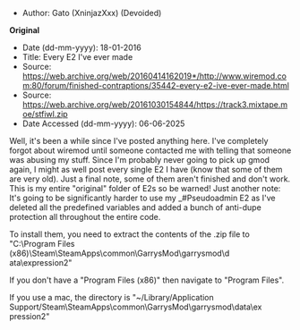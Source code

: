 - Author: Gato (XninjazXxx) (Devoided)

**Original**
- Date (dd-mm-yyyy): 18-01-2016
- Title: Every E2 I've ever made
- Source: https://web.archive.org/web/20160414162019*/http://www.wiremod.com:80/forum/finished-contraptions/35442-every-e2-ive-ever-made.html
- Source: https://web.archive.org/web/20161030154844/https://track3.mixtape.moe/stfiwl.zip
- Date Accessed (dd-mm-yyyy): 06-06-2025

Well, it's been a while since I've posted anything here. I've completely forgot about wiremod until someone contacted me with telling that someone was abusing my stuff. Since I'm probably never going to pick up gmod again, I might as well post every single E2 I have (know that some of them are very old). Just a final note, some of them aren't finished and don't work. This is my entire "original" folder of E2s so be warned!
Just another note: It's going to be significantly harder to use my _#Pseudoadmin E2 as I've deleted all the predefined variables and added a bunch of anti-dupe protection all throughout the entire code.

To install them, you need to extract the contents of the .zip file to "C:\Program Files (x86)\Steam\SteamApps\common\GarrysMod\garrysmod\d ata\expression2"

If you don't have a "Program Files (x86)" then navigate to "Program Files".

If you use a mac, the directory is "~/Library/Application Support/Steam\SteamApps\common\GarrysMod\garrysmod\data\ex pression2"
